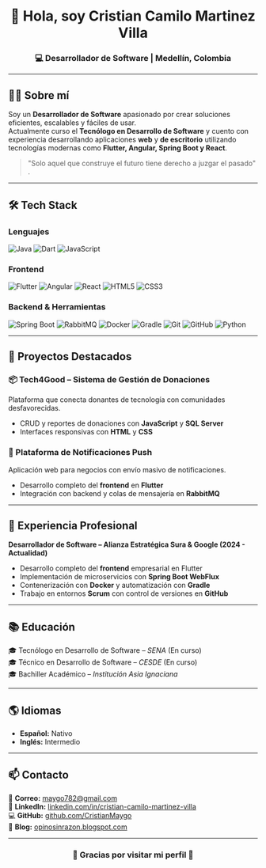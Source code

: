 <!-- Encabezado con animación -->
<h1 align="center">👋 Hola, soy Cristian Camilo Martinez Villa</h1>
<h3 align="center">💻 Desarrollador de Software | Medellín, Colombia</h3>

---

## 🧑‍💼 Sobre mí  
Soy un **Desarrollador de Software** apasionado por crear soluciones eficientes, escalables y fáciles de usar.  
Actualmente curso el **Tecnólogo en Desarrollo de Software** y cuento con experiencia desarrollando aplicaciones **web** y **de escritorio** utilizando tecnologías modernas como **Flutter, Angular, Spring Boot y React**.  

> "Solo aquel que construye el futuro tiene derecho a juzgar el pasado" . 

---

## 🛠 Tech Stack  

### **Lenguajes**
![Java](https://img.shields.io/badge/Java-ED8B00?style=for-the-badge&logo=openjdk&logoColor=white)
![Dart](https://img.shields.io/badge/Dart-0175C2?style=for-the-badge&logo=dart&logoColor=white)
![JavaScript](https://img.shields.io/badge/JavaScript-F7E017?style=for-the-badge&logo=javascript&logoColor=black)

### **Frontend**
![Flutter](https://img.shields.io/badge/Flutter-02569B?style=for-the-badge&logo=flutter&logoColor=white)
![Angular](https://img.shields.io/badge/Angular-DD0031?style=for-the-badge&logo=angular&logoColor=white)
![React](https://img.shields.io/badge/React-61DAFB?style=for-the-badge&logo=react&logoColor=black)
![HTML5](https://img.shields.io/badge/HTML5-E34F26?style=for-the-badge&logo=html5&logoColor=white)
![CSS3](https://img.shields.io/badge/CSS3-1572B6?style=for-the-badge&logo=css3&logoColor=white)

### **Backend & Herramientas**
![Spring Boot](https://img.shields.io/badge/Spring%20Boot-6DB33F?style=for-the-badge&logo=springboot&logoColor=white)
![RabbitMQ](https://img.shields.io/badge/RabbitMQ-FF6600?style=for-the-badge&logo=rabbitmq&logoColor=white)
![Docker](https://img.shields.io/badge/Docker-2496ED?style=for-the-badge&logo=docker&logoColor=white)
![Gradle](https://img.shields.io/badge/Gradle-02303A?style=for-the-badge&logo=gradle&logoColor=white)
![Git](https://img.shields.io/badge/Git-F05032?style=for-the-badge&logo=git&logoColor=white)
![GitHub](https://img.shields.io/badge/GitHub-181717?style=for-the-badge&logo=github&logoColor=white)
![Python](https://img.shields.io/badge/Python-3776AB?style=for-the-badge&logo=python&logoColor=white)

---

## 📂 Proyectos Destacados  

### **📦 Tech4Good – Sistema de Gestión de Donaciones**
Plataforma que conecta donantes de tecnología con comunidades desfavorecidas.  
- CRUD y reportes de donaciones con **JavaScript** y **SQL Server**  
- Interfaces responsivas con **HTML** y **CSS**  

### **📢 Plataforma de Notificaciones Push**
Aplicación web para negocios con envío masivo de notificaciones.  
- Desarrollo completo del **frontend** en **Flutter**  
- Integración con backend y colas de mensajería en **RabbitMQ**  

---

## 💼 Experiencia Profesional  

**Desarrollador de Software – Alianza Estratégica Sura & Google (2024 - Actualidad)**  
- Desarrollo completo del **frontend** empresarial en Flutter  
- Implementación de microservicios con **Spring Boot WebFlux**  
- Contenerización con **Docker** y automatización con **Gradle**  
- Trabajo en entornos **Scrum** con control de versiones en **GitHub**  

---

## 📚 Educación  
🎓 Tecnólogo en Desarrollo de Software – *SENA* (En curso)  
🎓 Técnico en Desarrollo de Software – *CESDE* (En curso)  
🎓 Bachiller Académico – *Institución Asia Ignaciana*  

---

## 🌎 Idiomas  
- **Español:** Nativo  
- **Inglés:** Intermedio  

---

## 📫 Contacto  
📧 **Correo:** [maygo782@gmail.com](mailto:maygo782@gmail.com)  
💼 **LinkedIn:** [linkedin.com/in/cristian-camilo-martinez-villa](https://www.linkedin.com/in/cristian-camilo-martinez-villa-68a285331)  
💻 **GitHub:** [github.com/CristianMaygo](https://github.com/CristianMaygo)  
📝 **Blog:** [opinosinrazon.blogspot.com](http://opinosinrazon.blogspot.com)  

---

<h3 align="center">🐐 Gracias por visitar mi perfil 🐐</h3>
